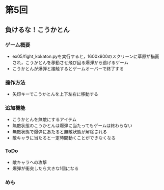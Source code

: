 # 第5回
## 負けるな！こうかとん
### ゲーム概要
- ex05/fight_kokaton.pyを実行すると，1600x900のスクリーンに草原が描画され，こうかとんを移動させ飛び回る爆弾から逃げるゲーム
- こうかとんが爆弾と接触するとゲームオーバーで終了する
### 操作方法
- 矢印キーでこうかとんを上下左右に移動する
### 追加機能
- こうかとんを無敵にするアイテム
- 無敵状態のこうかとんは爆弾に当たってもゲームは終わらない
- 無敵状態で爆弾にあたると無敵状態が解除される
- 敵キャラに当たると一定時間動くことができなくなる
### ToDo
- 敵キャラへの攻撃
- 爆弾が衝突したら大きな1個になる
### めも